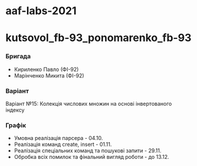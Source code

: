 # aaf-labs-2021
# kutsovol_fb-93_ponomarenko_fb-93
  ### Бригада
* Кириленко Павло (ФІ-92)
* Марінченко Микита (ФІ-92)

### Варіант
Варіант №15: Колекція числових множин на основі інвертованого індексу

### Графік
* Умовна реалізація парсера - 04.10.
* Реалізація команд create, insert - 01.11.
* Реалізація спеціальних команд та пошукові запити - 29.11.
* Обробка всіх помилок та фінальний вигляд роботи - до 13.12.